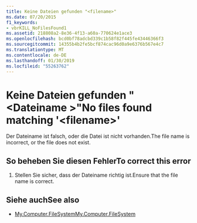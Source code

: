 ```yaml
---
title: Keine Dateien gefunden "<filename>"
ms.date: 07/20/2015
f1_keywords:
- vbrKILL_NoFilesFound1
ms.assetid: 218808a2-8e36-4f13-a60a-770624e1ace3
ms.openlocfilehash: bcd0bf78adcbd339c1b58f82f445fe43446366f3
ms.sourcegitcommit: 14355b4b2fe5bcf874cac96d0a9e6376b567e4c7
ms.translationtype: MT
ms.contentlocale: de-DE
ms.lasthandoff: 01/30/2019
ms.locfileid: "55263762"
---
```

# <a name="no-files-found-matching-filename"></a><span data-ttu-id="ed6cb-102">Keine Dateien gefunden "\<Dateiname >"</span><span class="sxs-lookup"><span data-stu-id="ed6cb-102">No files found matching '\<filename>'</span></span>
<span data-ttu-id="ed6cb-103">Der Dateiname ist falsch, oder die Datei ist nicht vorhanden.</span><span class="sxs-lookup"><span data-stu-id="ed6cb-103">The file name is incorrect, or the file does not exist.</span></span>  
  
## <a name="to-correct-this-error"></a><span data-ttu-id="ed6cb-104">So beheben Sie diesen Fehler</span><span class="sxs-lookup"><span data-stu-id="ed6cb-104">To correct this error</span></span>  
  
1.  <span data-ttu-id="ed6cb-105">Stellen Sie sicher, dass der Dateiname richtig ist.</span><span class="sxs-lookup"><span data-stu-id="ed6cb-105">Ensure that the file name is correct.</span></span>  
  
## <a name="see-also"></a><span data-ttu-id="ed6cb-106">Siehe auch</span><span class="sxs-lookup"><span data-stu-id="ed6cb-106">See also</span></span>
- [<span data-ttu-id="ed6cb-107">My.Computer.FileSystem</span><span class="sxs-lookup"><span data-stu-id="ed6cb-107">My.Computer.FileSystem</span></span>](xref:Microsoft.VisualBasic.FileIO.FileSystem)
